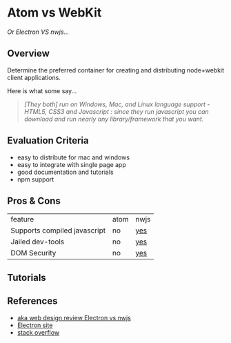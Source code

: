 # Atom vs WebKit

*Or Electron VS nwjs...*

## Overview

Determine the preferred container for creating and distributing node+webkit client applications.

Here is what some say...

>*[They both] run on Windows, Mac, and Linux language support - HTML5, CSS3 and Javascript : since they run javascript you can download and run nearly any library/framework that you want.*

## Evaluation Criteria

* easy to distribute for mac and windows
* easy to integrate with single page app
* good documentation and tutorials
* npm support

## Pros & Cons

<table>
<tr><td>feature</td><td>atom</td><td>nwjs</td></tr>
<tr><td>Supports compiled javascript</td><td>no</td><td><a href='https://github.com/nwjs/nw.js/wiki/Protect-JavaScript-source-code-with-v8-snapshot'>yes</a></td></tr>
<tr><td>Jailed dev-tools</td><td>no</td><td><a href='https://github.com/nwjs/nw.js/wiki/Security'>yes</a></td></tr>
<tr><td>DOM Security</td><td>no</td><td><a href='https://github.com/nwjs/nw.js/wiki/Security'>yes</a></td></tr>
</table>



## Tutorials


## References

* [aka web design review Electron vs nwjs](http://www.akawebdesign.com/2015/05/06/electron-vs-nwjs/)
* [Electron site](http://electron.atom.io/docs/v0.24.0/development/atom-shell-vs-node-webkit/)
* [stack overflow](http://stackoverflow.com/questions/23731517/what-are-the-functional-differences-between-nw-js-brackets-shell-and-electron)